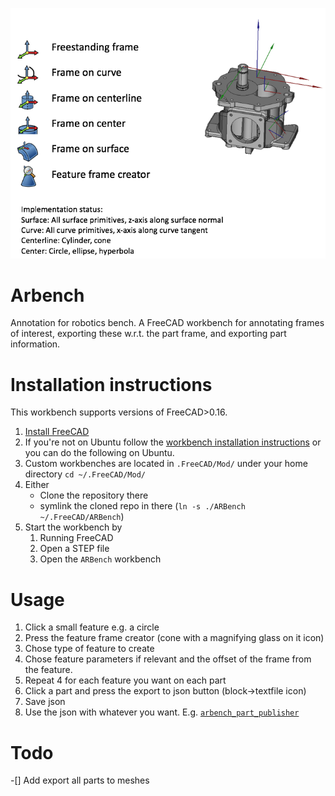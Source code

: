 ![implementation preview](https://raw.githubusercontent.com/mahaarbo/ARBench/master/UI/icons/github_preview.png)
# Arbench
Annotation for robotics bench. A FreeCAD workbench for annotating frames of interest, exporting these w.r.t. the part frame, and exporting part information.

# Installation instructions
This workbench supports versions of FreeCAD>0.16.

1. [Install FreeCAD](https://www.freecadweb.org/wiki/Installing)
2. If you're not on Ubuntu follow the [workbench installation instructions](https://www.freecadweb.org/wiki/How_to_install_additional_workbenches) or you can do the following on Ubuntu.
3. Custom workbenches are located in `.FreeCAD/Mod/` under your home directory
`cd ~/.FreeCAD/Mod/`
3. Either
   - Clone the repository there
   - symlink the cloned repo in there (`ln -s ./ARBench ~/.FreeCAD/ARBench`)
4. Start the workbench by
   1. Running FreeCAD
   2. Open a STEP file
   3. Open the `ARBench` workbench

# Usage

1. Click a small feature e.g. a circle
2. Press the feature frame creator (cone with a magnifying glass on it icon)
3. Chose type of feature to create
4. Chose feature parameters if relevant and the offset of the frame from the feature.
5. Repeat 4 for each feature you want on each part
6. Click a part and press the export to json button (block->textfile icon)
7. Save json
8. Use the json with whatever you want. E.g. [`arbench_part_publisher`](https://github.com/mahaarbo/arbench_part_publisher)

# Todo
 -[] Add export all parts to meshes
